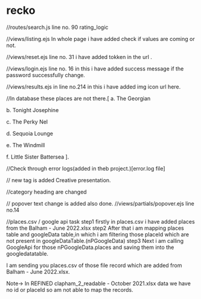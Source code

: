 # recko

//routes/search.js
line no. 90
rating_logic

//views/listing.ejs
In whole page i have added check if values are coming or not.

//views/reset.ejs
line no. 31
i have added tokken in the url .

//views/login.ejs
line no. 16
in this i have added success message if the password successfully change.

//views/results.ejs
in line no.214
in this i have added img icon url here.

//In database these places are not there.[
a. The Georgian



b. Tonight Josephine



c. The Perky Nel



d. Sequoia Lounge



e. The Windmill



f. Little Sister Battersea
].

//Check through error logs(added in theb project.)[error.log file]

// new tag is added
Creative presentation.


//category heading are changed

// popover text change is added also done.
//views/partials/popover.ejs
line no.14


//places.csv / google api task
step1
firstly in places.csv i have added places from the Balham - June 2022.xlsx
step2
After that i am mapping places table and googleData table,in which i am filtering those placeId which are not present in googleDataTable.(nPGoogleData)
step3
Next i am calling GoogleApi for those nPGoogleData.places and saving them into the googledatatable.

I am sending you places.csv of those file record which are added from Balham - June 2022.xlsx.

Note->
In REFINED clapham_2_readable - October 2021.xlsx data we have no id or placeId so am not able to map the records.
